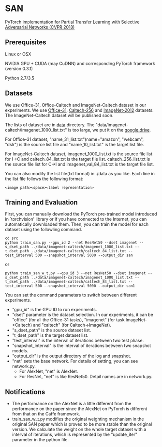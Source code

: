 # SAN
PyTorch implementation for [Partial Transfer Learning with Selective Adversarial Networks (CVPR 2018)](http://openaccess.thecvf.com/content_cvpr_2018/papers/Cao_Partial_Transfer_Learning_CVPR_2018_paper.pdf) 

## Prerequisites
Linux or OSX

NVIDIA GPU + CUDA (may CuDNN) and corresponding PyTorch framework (version 0.3.1)

Python 2.7/3.5

## Datasets
We use Office-31, Office-Caltech and ImageNet-Caltech dataset in our experiments. We use [Office-31](https://people.eecs.berkeley.edu/~jhoffman/domainadapt), [Caltech-256](http://www.vision.caltech.edu/Image_Datasets/Caltech256) and [ImageNet-2012](http://www.image-net.org) datasets. The ImageNet-Caltech dataset will be published soon. 

The lists of dataset are in [data](./data) directory. The "data/imagenet-caltech/imagenet_1000_list.txt" is too large, we put it on the [google drive](https://drive.google.com/open?id=1QARHJoxVpyB2EQZyrBbBHSiEQjBowPD2). 

For Office-31 dataset, "name_31_list.txt"(name="amazon", "webcam", "dslr") is the source list file and "name_10_list.txt" is the target list file.

For ImageNet-Caltech dataset, imagenet_1000_list.txt is the source file list for I->C and caltech_84_list.txt is the target file list. caltech_256_list.txt is the source file list for C->I and imagenet_val_84_list.txt is the target file list.


You can also modify the list file(txt format) in ./data as you like. Each line in the list file follows the following format:
```
<image path><space><label representation>
```

## Training and Evaluation
First, you can manually download the PyTorch pre-trained model introduced in `torchvision' library or if you have connected to the Internet, you can automatically downloaded them.
Then, you can train the model for each dataset using the followling command.
```
cd src
python train_san.py --gpu_id 2 --net ResNet50 --dset imagenet --s_dset_path ../data/imagenet-caltech/imagenet_1000_list.txt --t_dset_path ../data/imagenet-caltech/caltech_84_list.txt --test_interval 500 --snapshot_interval 5000 --output_dir san
```
or
```
python train_san_w_t.py --gpu_id 3 --net ResNet50 --dset imagenet --s_dset_path ../data/imagenet-caltech/imagenet_1000_list.txt --t_dset_path ../data/imagenet-caltech/caltech_84_list.txt --test_interval 500 --snapshot_interval 5000 --output_dir san1
```
You can set the command parameters to switch between different experiments. 
- "gpu_id" is the GPU ID to run experiments.
- "dset" parameter is the dataset selection. In our experiments, it can be "office" (for all the Office-31 tasks), "imagenet" (for task ImageNet->Caltech) and "caltech" (for Caltech->ImageNet).
- "s_dset_path" is the source dataset list.
- "t_dset_path" is the target dataset list.
- "test_interval" is the interval of iterations between two test phase.
- "snapshot_interval" is the interval of iterations between two snapshot models.
- "output_dir" is the output directory of the log and snapshot.
- "net" sets the base network. For details of setting, you can see network.py.
    - For AlexNet, "net" is AlexNet.    
    - For ResNet, "net" is like ResNet50. Detail names are in network.py.

## Notifications
- The performance on the AlexNet is a little different from the performance on the paper since the AlexNet on PyTorch is different from that on the Caffe framework.
- train_san_w_t.py modifies the original weighting mechanism in the original SAN paper which is proved to be more stable than the original version. We calculate the weight on the whole target dataset with a interval of iterations, which is represented by the "update_iter" parameter in the python file.
